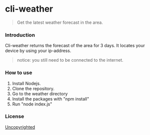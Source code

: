 # cli-weather

> Get the latest weather forecast in the area.

### Introduction
Cli-weather returns the forecast of the area for 3 days.
It locates your device by using your ip-address.
>notice: you still need to be connected to the internet.

### How to use

1. Install Nodejs.
1. Clone the repository.
1. Go to the weather directory
1. Install the packages with "npm install"
1. Run "node index.js"

### License
[Uncopyrighted](http://zenhabits.net/uncopyright/)